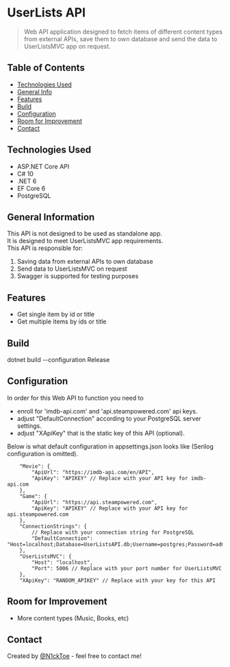 # UserLists API
> Web API application designed to fetch items of different content types from external APIs, save them to own database and send the data to UserListsMVC app on request.

## Table of Contents
* [Technologies Used](#technologies-used)
* [General Info](#general-information)
* [Features](#features)
* [Build](#build)
* [Configuration](#configuration)
* [Room for Improvement](#room-for-improvement)
* [Contact](#contact)

## Technologies Used
- ASP.NET Core API
- C# 10
- .NET 6
- EF Core 6
- PostgreSQL

## General Information
This API is not designed to be used as standalone app.</br>
It is designed to meet UserListsMVC app requirements.</br>
This API is responsible for:
1. Saving data from external APIs to own database
2. Send data to UserListsMVC on request 
3. Swagger is supported for testing purposes

## Features
- Get single item by id or title
- Get multiple items by ids or title

## Build
dotnet build --configuration Release

## Configuration
In order for this Web API to function you need to</br>
 - enroll for 'imdb-api.com' and 'api.steampowered.com' api keys.</br>
 - adjust "DefaultConnection" according to your PostgreSQL server settings.</br>
 - adjust "XApiKey" that is the static key of this API (optional).</br>

Below is what default configuration in appsettings.json looks like (Serilog configuration is omitted).
```
    "Movie": {
        "ApiUrl": "https://imdb-api.com/en/API",
        "ApiKey": "APIKEY" // Replace with your API key for imdb-api.com
    },
    "Game": {
        "ApiUrl": "https://api.steampowered.com",
        "ApiKey": "APIKEY" // Replace with your API key for api.steampowered.com
    },
    "ConnectionStrings": {
        // Replace with your connection string for PostgreSQL
        "DefaultConnection": "Host=localhost;Database=UserListsAPI.db;Username=postgres;Password=admin;"
    },
    "UserListsMVC": {
        "Host": "localhost",
        "Port": 5006 // Replace with your port number for UserListsMVC
    },
    "XApiKey": "RANDOM_APIKEY" // Replace with your key for this API
```

## Room for Improvement
- More content types (Music, Books, etc)

## Contact
Created by [@N1ckToe](https://t.me/N1ckToe) - feel free to contact me!
